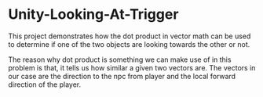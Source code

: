 # Unity-Looking-At-Trigger

This project demonstrates how the dot product in vector math can be used to determine if one of the two objects are looking towards the other or not. 

The reason why dot product is something we can make use of in this problem is that, it tells us how similar a given two vectors are. The vectors in our case are the direction to the npc from player and the local forward direction of the player.



